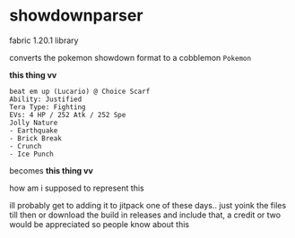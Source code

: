# showdownparser
fabric 1.20.1 library

converts the pokemon showdown format to a cobblemon `Pokemon` 


__this thing vv__
```
beat em up (Lucario) @ Choice Scarf  
Ability: Justified  
Tera Type: Fighting  
EVs: 4 HP / 252 Atk / 252 Spe  
Jolly Nature  
- Earthquake  
- Brick Break  
- Crunch  
- Ice Punch
```

becomes __this thing vv__

how am i supposed to represent this


ill probably get to adding it to jitpack one of these days.. just yoink the files till then or download the build in releases and include that, a credit or two would be appreciated so people know about this
